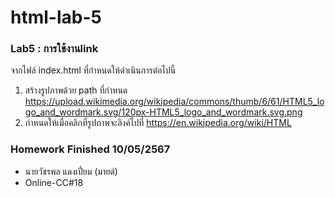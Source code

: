 # html-lab-5
### Lab5 : การใช้งานlink
จากไฟล์ index.html ที่กำหนดให้ดำเนินการต่อไปนี้
1. สร้างรูปภาพด้วย path ที่กำหนด https://upload.wikimedia.org/wikipedia/commons/thumb/6/61/HTML5_logo_and_wordmark.svg/120px-HTML5_logo_and_wordmark.svg.png
2. กำหนดให้เมื่อคลิกที่รูปภาพจะลิงค์ไปที่ https://en.wikipedia.org/wiki/HTML

### Homework Finished 10/05/2567
- นายวัชรพล แดงเปี่ยม (มายด์)
- Online-CC#18